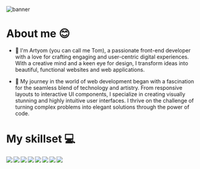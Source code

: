 <img src="https://i.ibb.co/qNCYhC3/Tom-Schlyahtin.jpg" alt="banner"></img>

# About me 😊

- 👋 I'm Artyom (you can call me Tom), a passionate front-end developer with a love for crafting engaging and user-centric digital experiences. With a creative mind and a keen eye for design, I transform ideas into beautiful, functional websites and web applications.

- 🚀 My journey in the world of web development began with a fascination for the seamless blend of technology and artistry. From responsive layouts to interactive UI components, I specialize in creating visually stunning and highly intuitive user interfaces. I thrive on the challenge of turning complex problems into elegant solutions through the power of code.

# My skillset 💻

<img src="https://img.shields.io/badge/html5-%23E34F26.svg?style=for-the-badge&logo=html5&logoColor=white" align="left"></img>
<img src="https://img.shields.io/badge/css3-%231572B6.svg?style=for-the-badge&logo=css3&logoColor=white" align="left"></img>
<img src="https://img.shields.io/badge/SASS-hotpink.svg?style=for-the-badge&logo=SASS&logoColor=white" align="left"></img>
<img src="https://img.shields.io/badge/javascript-%23323330.svg?style=for-the-badge&logo=javascript&logoColor=%23F7DF1E" align="left"></img>
<img src="https://img.shields.io/badge/react-%2320232a.svg?style=for-the-badge&logo=react&logoColor=%2361DAFB" align="left"></img>
<img src="https://img.shields.io/badge/Next-black?style=for-the-badge&logo=next.js&logoColor=white" align="left"></img>
<img src="https://img.shields.io/badge/php-%23777BB4.svg?style=for-the-badge&logo=php&logoColor=white" align="left"></img>
<img src="https://img.shields.io/badge/mysql-%2300f.svg?style=for-the-badge&logo=mysql&logoColor=white"></img>
